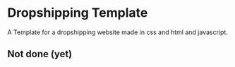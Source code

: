 # Dropshipping Template
A Template for a dropshipping website made in css and html and javascript.

## Not done (yet)